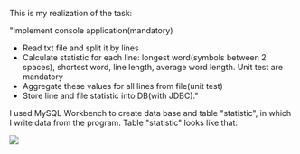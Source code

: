 This is my realization of the task:

"Implement console application(mandatory)
  -  Read txt file and split it by lines
  -  Calculate statistic for each line: longest word(symbols between 2 spaces), shortest word, line length, average word length. Unit test are mandatory
  -  Aggregate these values for all lines from file(unit test)
  -  Store line and file statistic into DB(with JDBC)."

I used MySQL Workbench to create data base and table "statistic", in which I write data from the program. Table "statistic" looks like that:

![](https://github.com/yuliyabenko/WorkWithTxtFile/blob/master/src/statistic.png)